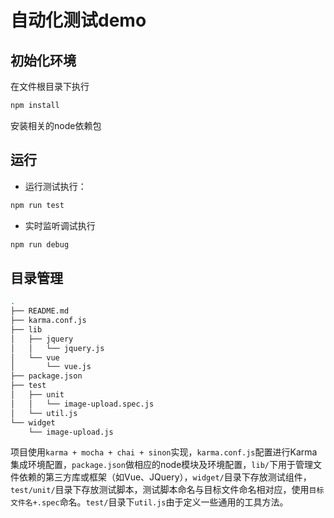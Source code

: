# 自动化测试demo

## 初始化环境

在文件根目录下执行

```bash
npm install
```

安装相关的node依赖包

## 运行

* 运行测试执行：

```bash
npm run test
```

* 实时监听调试执行

```bash
npm run debug
```

## 目录管理

```bash
.
├── README.md
├── karma.conf.js
├── lib
│   ├── jquery
│   │   └── jquery.js
│   └── vue
│       └── vue.js
├── package.json
├── test
│   ├── unit
│   │   └── image-upload.spec.js
│   └── util.js
└── widget
    └── image-upload.js
```

项目使用`karma + mocha + chai + sinon`实现，`karma.conf.js`配置进行Karma集成环境配置，`package.json`做相应的node模块及环境配置，`lib/`下用于管理文件依赖的第三方库或框架（如Vue、JQuery），`widget/`目录下存放测试组件，`test/unit/`目录下存放测试脚本，测试脚本命名与目标文件命名相对应，使用`目标文件名+.spec`命名。`test/`目录下`util.js`由于定义一些通用的工具方法。
